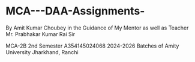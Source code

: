 # MCA---DAA-Assignments-

By Amit Kumar Choubey in the Guidance of My Mentor as well as Teacher Mr. Prabhakar Kumar Rai Sir 

MCA-2B 
2nd Semester
A354145024068
2024-2026 Batches of Amity University Jharkhand, Ranchi
